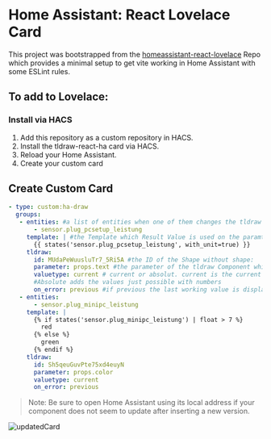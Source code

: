 # Home Assistant: React Lovelace Card

This project was bootstrapped from the [homeassistant-react-lovelace](https://github.com/samuelthng/homeassistant-react-lovelace) Repo which provides a minimal setup to get vite working in Home Assistant with some ESLint rules.

## To add to Lovelace:

### Install via HACS
1. Add this repository as a custom repository in HACS.
2. Install the tldraw-react-ha card via HACS.
3. Reload your Home Assistant.
4. Create your custom card

## Create Custom Card
   ```yaml
   - type: custom:ha-draw
     groups:
      - entities: #a list of entities when one of them changes the tldraw Component is updated
          - sensor.plug_pcsetup_leistung
        template: | #the Template which Result Value is used on the paramter
          {{ states('sensor.plug_pcsetup_leistung', with_unit=true) }}
        tldraw:
          id: MUdaPeWuusluTr7_5Ri5A #the ID of the Shape without shape:
          parameter: props.text #the parameter of the tldraw Component which is changed
          valuetype: current # current or absolut. current is the current value.
          #Absolute adds the values just possible with numbers
          on_error: previous #if previous the last working value is displayed
      - entities:
          - sensor.plug_minipc_leistung
        template: |
          {% if states('sensor.plug_minipc_leistung') | float > 7 %}
            red
          {% else %}
            green
          {% endif %}
        tldraw:
          id: Sh5qeuGuvPte75xd4euyN
          parameter: props.color
          valuetype: current
          on_error: previous
   ```
> Note: Be sure to open Home Assistant using its local address if your component does not seem to update after inserting a new version.

![updatedCard](https://github.com/user-attachments/assets/38a1be37-c73f-405d-a832-174ca3e1a670)
